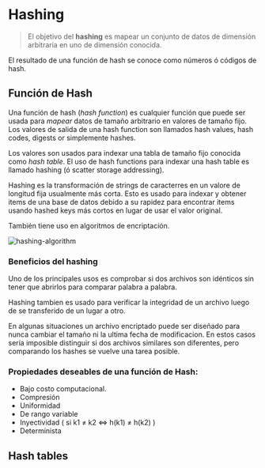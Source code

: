 # Hashing

> El objetivo del **hashing** es mapear un conjunto de datos de dimensión arbitraria en uno de dimensión conocida.


El resultado de una función de hash se conoce como números ó códigos de hash.

## Función de Hash

Una función de hash (*hash function*) es cualquier función que puede ser usada para *mapear* datos de tamaño arbitrario en valores de tamaño fijo.
Los valores de salida de una hash function son llamados hash values, hash codes, digests or simplemente hashes.

Los valores son usados para indexar una tabla de tamaño fijo conocida como *hash table*. El uso de hash functions para indexar una hash table es llamado hashing (ó scatter storage addressing).

Hashing es la transformación de strings de caracterres en un valore de longitud fija usualmente más corta. Esto es usado para indexar y obtener items de una base de datos debido a su rapidez para encontrar items usando hashed keys más cortos en lugar de usar el valor original. 

También tiene uso en algoritmos de encriptación. 


![hashing-algorithm](hashing_algorithm.png)


### Beneficios del hashing

Uno de los principales usos es comprobar si dos archivos son idénticos sin tener que abrirlos para comparar palabra a palabra. 

Hashing tambien es usado para verificar la integridad de un archivo luego de se transferido de un lugar a otro. 

En algunas situaciones un archivo encriptado puede ser diseñado para nunca cambiar el tamaño ni la ultima fecha de modificacion. En estos casos sería imposible distinguir si dos archivos similares son diferentes, pero comparando los hashes se vuelve una tarea posible.

### Propiedades deseables de una función de Hash:
- Bajo costo computacional.
- Compresión
- Uniformidad
- De rango variable
- Inyectividad ( si k1 &ne; k2 &hArr; h(k1) &ne; h(k2) )
- Determinista


## Hash tables




